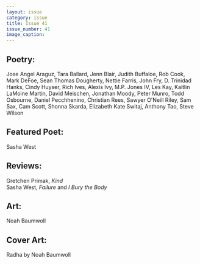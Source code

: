 ```yaml
---
layout: issue
category: issue
title: Issue 41
issue_number: 41
image_caption: 
---
```


## Poetry:

Jose Angel Araguz, Tara Ballard, Jenn Blair, Judith Buffaloe, Rob Cook, Mark DeFoe, Sean Thomas Dougherty, Nettie Farris, John Fry, D. Trinidad Hanks, Cindy Huyser, Rich Ives, Alexis Ivy, M.P. Jones IV, Les Kay, Kaitlin LaMoine Martin, David Meischen, Jonathan Moody, Peter Munro, Todd Osbourne, Daniel Pecchhenino, Christian Rees, Sawyer O'Neill Riley, Sam Sax, Cam Scott, Shonna Skarda, Elizabeth Kate Switaj, Anthony Tao, Steve Wilson  

## Featured Poet:

Sasha West  

## Reviews:

Gretchen Primak, *Kind*  
Sasha West, *Failure* and *I Bury the Body*  

## Art:

Noah Baumwoll  

## Cover Art:

Radha by Noah Baumwoll  


